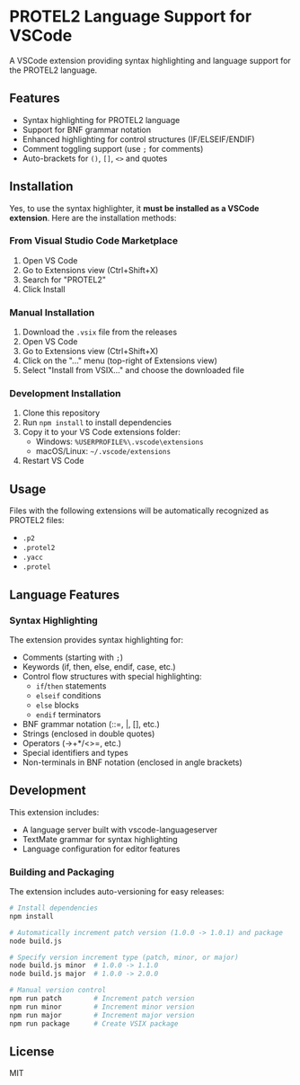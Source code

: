 # PROTEL2 Language Support for VSCode

A VSCode extension providing syntax highlighting and language support for the PROTEL2 language.

## Features

- Syntax highlighting for PROTEL2 language
- Support for BNF grammar notation
- Enhanced highlighting for control structures (IF/ELSEIF/ENDIF)
- Comment toggling support (use `;` for comments)
- Auto-brackets for `()`, `[]`, `<>` and quotes

## Installation

Yes, to use the syntax highlighter, it **must be installed as a VSCode extension**. Here are the installation methods:

### From Visual Studio Code Marketplace

1. Open VS Code
2. Go to Extensions view (Ctrl+Shift+X)
3. Search for "PROTEL2"
4. Click Install

### Manual Installation

1. Download the `.vsix` file from the releases
2. Open VS Code
3. Go to Extensions view (Ctrl+Shift+X)
4. Click on the "..." menu (top-right of Extensions view)
5. Select "Install from VSIX..." and choose the downloaded file

### Development Installation

1. Clone this repository
2. Run `npm install` to install dependencies
3. Copy it to your VS Code extensions folder:
   - Windows: `%USERPROFILE%\.vscode\extensions`
   - macOS/Linux: `~/.vscode/extensions`
4. Restart VS Code

## Usage

Files with the following extensions will be automatically recognized as PROTEL2 files:
- `.p2`
- `.protel2`
- `.yacc`
- `.protel`

## Language Features

### Syntax Highlighting

The extension provides syntax highlighting for:
- Comments (starting with `;`)
- Keywords (if, then, else, endif, case, etc.)
- Control flow structures with special highlighting:
  - `if`/`then` statements
  - `elseif` conditions
  - `else` blocks
  - `endif` terminators
- BNF grammar notation (::=, |, [], etc.)
- Strings (enclosed in double quotes)
- Operators (->+*/<>=, etc.)
- Special identifiers and types
- Non-terminals in BNF notation (enclosed in angle brackets)

## Development

This extension includes:
- A language server built with vscode-languageserver
- TextMate grammar for syntax highlighting
- Language configuration for editor features

### Building and Packaging

The extension includes auto-versioning for easy releases:

```bash
# Install dependencies
npm install

# Automatically increment patch version (1.0.0 -> 1.0.1) and package
node build.js

# Specify version increment type (patch, minor, or major)
node build.js minor  # 1.0.0 -> 1.1.0
node build.js major  # 1.0.0 -> 2.0.0

# Manual version control
npm run patch        # Increment patch version
npm run minor        # Increment minor version
npm run major        # Increment major version
npm run package      # Create VSIX package
```

## License

MIT 